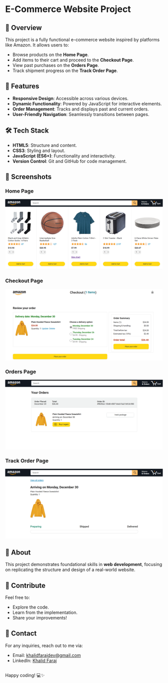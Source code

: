 # E-Commerce Website Project

## 🌟 Overview
This project is a fully functional e-commerce website inspired by platforms like Amazon. It allows users to:
- Browse products on the **Home Page**.
- Add items to their cart and proceed to the **Checkout Page**.
- View past purchases on the **Orders Page**.
- Track shipment progress on the **Track Order Page**.

## 🎯 Features
- **Responsive Design**: Accessible across various devices.
- **Dynamic Functionality**: Powered by JavaScript for interactive elements.
- **Order Management**: Tracks and displays past and current orders.
- **User-Friendly Navigation**: Seamlessly transitions between pages.

## 🛠️ Tech Stack
- **HTML5**: Structure and content.
- **CSS3**: Styling and layout.
- **JavaScript (ES6+)**: Functionality and interactivity.
- **Version Control**: Git and GitHub for code management.

## 📸 Screenshots
### Home Page
![Home Page Screenshot](screenshots/Home.png)

### Checkout Page
![Checkout Page Screenshot](screenshots/Checkout.png)

### Orders Page
![Orders Page Screenshot](screenshots/Orders.png)

### Track Order Page
![Track Order Screenshot](screenshots/TrackOrders.png)

## 🚀 About  

This project demonstrates foundational skills in **web development**, focusing on replicating the structure and design of a real-world website.  

## 🤝 Contribute  

Feel free to:  
- Explore the code.  
- Learn from the implementation.  
- Share your improvements!
  
## 📧 Contact
For any inquiries, reach out to me via:

- Email: khalidfarajdev@gmail.com
- LinkedIn: [Khalid Faraj](https://www.linkedin.com/in/khalidfaraj/)

##
Happy coding! 💻✨
